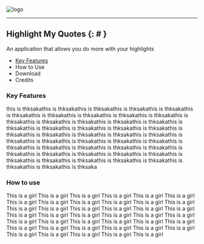 ![logo](https://user-images.githubusercontent.com/23417243/86119514-87a32e80-baca-11ea-8109-1490395ab40c.png)

-----

## Highlight My Quotes {: # }
An application that allows you do more with your highlights

* [Key Features ](#howtouse)
* How to Use 
* Download 
* Credits 

### Key Features
this is thksakathis is thksakathis is thksakathis is thksakathis is thksakathis is thksakathis is thksakathis is thksakathis is thksakathis is thksakathis is thksakathis is thksakathis is thksakathis is thksakathis is thksakathis is thksakathis is thksakathis is thksakathis is thksakathis is thksakathis is thksakathis is thksakathis is thksakathis is thksakathis is thksakathis is thksakathis is thksakathis is thksakathis is thksakathis is thksakathis is thksakathis is thksakathis is thksakathis is thksakathis is thksakathis is thksakathis is thksakathis is thksakathis is thksakathis is thksakathis is thksakathis is thksakathis is thksakathis is thksakathis is thksakathis is thksakathis is thksakathis is thksaka

### How to use 
This is a girl This is a girl This is a girl This is a girl This is a girl This is a girl This is a girl This is a girl This is a girl This is a girl This is a girl This is a girl This is a girl This is a girl This is a girl This is a girl This is a girl This is a girl This is a girl This is a girl This is a girl This is a girl This is a girl This is a girl This is a girl This is a girl This is a girl This is a girl This is a girl This is a girl This is a girl This is a girl This is a girl This is a girl This is a girl This is a girl This is a girl This is a girl This is a girl This is a girl This is a girl 
